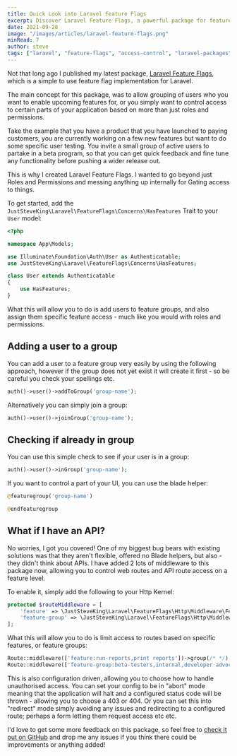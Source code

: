 ```yaml
---
title: Quick Look into Laravel Feature Flags
excerpt: Discover Laravel Feature Flags, a powerful package for feature flag management in Laravel applications. Control feature access with ease.
date: 2021-09-28
image: "/images/articles/laravel-feature-flags.png"
minRead: 7
author: steve
tags: ["laravel", "feature-flags", "access-control", "laravel-packages"]
---
```


Not that long ago I published my latest package, [Laravel Feature Flags](https://github.com/JustSteveKing/laravel-feature-flags), which is a simple to use feature flag implementation for Laravel.

The main concept for this package, was to allow grouping of users who you want to enable upcoming features for, or you simply want to control access to certain parts of your application based on more than just roles and permissions.

Take the example that you have a product that you have launched to paying customers, you are currently working on a few new features but want to do some specific user testing. You invite a small group of active users to partake in a beta program, so that you can get quick feedback and fine tune any functionality before pushing a wider release out.

This is why I created Laravel Feature Flags. I wanted to go beyond just Roles and Permissions and messing anything up internally for Gating access to things.

To get started, add the `JustSteveKing\Laravel\FeatureFlags\Concerns\HasFeatures` Trait to your `User` model:

```php
<?php

namespace App\Models;

use Illuminate\Foundation\Auth\User as Authenticatable;
use JustSteveKing\Laravel\FeatureFlags\Concerns\HasFeatures;

class User extends Authenticatable
{
    use HasFeatures;
}
```

What this will allow you to do is add users to feature groups, and also assign them specific feature access - much like you would with roles and permissions.

## Adding a user to a group

You can add a user to a feature group very easily by using the following approach, however if the group does not yet exist it will create it first - so be careful you check your spellings etc.

```php
auth()->user()->addToGroup('group-name');
```

Alternatively you can simply join a group:

```php
auth()->user()->joinGroup('group-name');
```

## Checking if already in group

You can use this simple check to see if your user is in a group:

```php
auth()->user()->inGroup('group-name');
```

If you want to control a part of your UI, you can use the blade helper:

```php
@featuregroup('group-name')

@endfeaturegroup
```

## What if I have an API?

No worries, I got you covered! One of my biggest bug bears with existing solutions was that they aren't flexible, offered no Blade helpers, but also - they didn't think about APIs. I have added 2 lots of middleware to this package now, allowing you to control web routes and API route access on a feature level.

To enable it, simply add the following to your Http Kernel:

```php
protected $routeMiddleware = [
    'feature' => \JustSteveKing\Laravel\FeatureFlags\Http\Middleware\FeatureMiddleware::class,
    'feature-group' => \JustSteveKing\Laravel\FeatureFlags\Http\Middleware\GroupMiddleware::class,
];
```

What this will allow you to do is limit access to routes based on specific features, or feature groups:

```php
Route::middleware(['feature:run-reports,print reports'])->group(/* */);
Route::middleware(['feature-group:beta-testers,internal,developer advocates'])->group(/* */);
```

This is also configuration driven, allowing you to choose how to handle unauthorised access. You can set your config to be in "abort" mode meaning that the application will halt and a configured status code will be thrown - allowing you to choose a 403 or 404. Or you can set this into "redirect" mode simply avoiding any issues and redirecting to a configured route; perhaps a form letting them request access etc etc.

I'd love to get some more feedback on this package, so feel free to [check it out on GitHub](https://github.com/JustSteveKing/laravel-feature-flags) and drop me any issues if you think there could be improvements or anything added!
